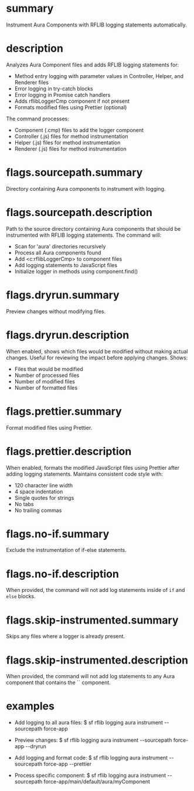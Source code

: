 # summary

Instrument Aura Components with RFLIB logging statements automatically.

# description

Analyzes Aura Component files and adds RFLIB logging statements for:
- Method entry logging with parameter values in Controller, Helper, and Renderer files
- Error logging in try-catch blocks
- Error logging in Promise catch handlers
- Adds rflibLoggerCmp component if not present
- Formats modified files using Prettier (optional)

The command processes:
- Component (.cmp) files to add the logger component
- Controller (.js) files for method instrumentation
- Helper (.js) files for method instrumentation
- Renderer (.js) files for method instrumentation

# flags.sourcepath.summary

Directory containing Aura components to instrument with logging.

# flags.sourcepath.description

Path to the source directory containing Aura components that should be instrumented with RFLIB logging statements. The command will:
- Scan for 'aura' directories recursively
- Process all Aura components found
- Add <c:rflibLoggerCmp> to component files
- Add logging statements to JavaScript files
- Initialize logger in methods using component.find()

# flags.dryrun.summary

Preview changes without modifying files.

# flags.dryrun.description

When enabled, shows which files would be modified without making actual changes. Useful for reviewing the impact before applying changes. Shows:
- Files that would be modified
- Number of processed files
- Number of modified files
- Number of formatted files

# flags.prettier.summary

Format modified files using Prettier.

# flags.prettier.description

When enabled, formats the modified JavaScript files using Prettier after adding logging statements. Maintains consistent code style with:
- 120 character line width
- 4 space indentation
- Single quotes for strings
- No tabs
- No trailing commas

# flags.no-if.summary

Exclude the instrumentation of if-else statements.

# flags.no-if.description

When provided, the command will not add log statements inside of `if` and `else` blocks.

# flags.skip-instrumented.summary

Skips any files where a logger is already present.

# flags.skip-instrumented.description

When provided, the command will not add log statements to any Aura component that contains the `` component.

# examples

- Add logging to all aura files:
$ sf rflib logging aura instrument --sourcepath force-app

- Preview changes:
$ sf rflib logging aura instrument --sourcepath force-app --dryrun

- Add logging and format code:
$ sf rflib logging aura instrument --sourcepath force-app --prettier

- Process specific component:
$ sf rflib logging aura instrument --sourcepath force-app/main/default/aura/myComponent